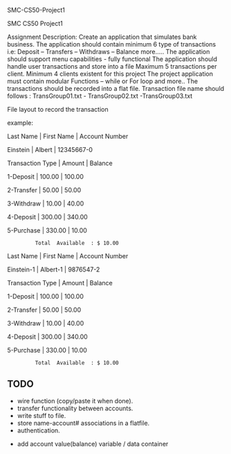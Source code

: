 SMC-CS50-Project1

SMC CS50 Project1

Assignment Description: Create an application that simulates bank business.
The application should contain minimum 6 type of transactions i.e: Deposit – Transfers – Withdraws – Balance more….. The application should support menu capabilities - fully functional The application should handle user transactions and store into a file Maximum 5 transactions per client. Minimum 4 clients existent for this project The project application must contain modular Functions – while or For loop and more.. The transactions should be recorded into a flat file. Transaction file name should follows : TransGroup01.txt - TransGroup02.txt -TransGroup03.txt

File layout to record the transaction

example:

Last Name | First Name | Account Number

Einstein | Albert | 12345667-0

Transaction Type | Amount | Balance

1-Deposit | 100.00 | 100.00

2-Transfer | 50.00 | 50.00

3-Withdraw | 10.00 | 40.00

4-Deposit | 300.00 | 340.00

5-Purchase | 330.00 | 10.00

             Total  Available  : $ 10.00
Last Name | First Name | Account Number

Einstein-1 | Albert-1 | 9876547-2

Transaction Type | Amount | Balance

1-Deposit | 100.00 | 100.00

2-Transfer | 50.00 | 50.00

3-Withdraw | 10.00 | 40.00

4-Deposit | 300.00 | 340.00

5-Purchase | 330.00 | 10.00

             Total  Available  : $ 10.00

## TODO
- wire function (copy/paste it when done).
- transfer functionality between accounts.
- write stuff to file.
- store name-account# associations in a flatfile.
- authentication.

+ add account value(balance) variable / data container

